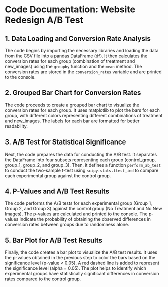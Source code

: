 # Code Documentation: Website Redesign A/B Test

## 1. Data Loading and Conversion Rate Analysis
The code begins by importing the necessary libraries and loading the data from the CSV file into a pandas DataFrame (`df`). It then calculates the conversion rates for each group (combination of treatment and new_images) using the `groupby` function and the `mean` method. The conversion rates are stored in the `conversion_rates` variable and are printed to the console.

## 2. Grouped Bar Chart for Conversion Rates
The code proceeds to create a grouped bar chart to visualize the conversion rates for each group. It uses matplotlib to plot the bars for each group, with different colors representing different combinations of treatment and new_images. The labels for each bar are formatted for better readability.

## 3. A/B Test for Statistical Significance
Next, the code prepares the data for conducting the A/B test. It separates the DataFrame into four subsets representing each group (control_group, group_1, group_2, and group_3). Then, it defines a function `perform_ab_test` to conduct the two-sample t-test using `scipy.stats.ttest_ind` to compare each experimental group against the control group.

## 4. P-Values and A/B Test Results
The code performs the A/B tests for each experimental group (Group 1, Group 2, and Group 3) against the control group (No Treatment and No New Images). The p-values are calculated and printed to the console. The p-values indicate the probability of obtaining the observed differences in conversion rates between groups due to randomness alone.

## 5. Bar Plot for A/B Test Results
Finally, the code creates a bar plot to visualize the A/B test results. It uses the p-values obtained in the previous step to color the bars based on the significance level (p-value < 0.05). A red dashed line is added to represent the significance level (alpha = 0.05). The plot helps to identify which experimental groups have statistically significant differences in conversion rates compared to the control group.
